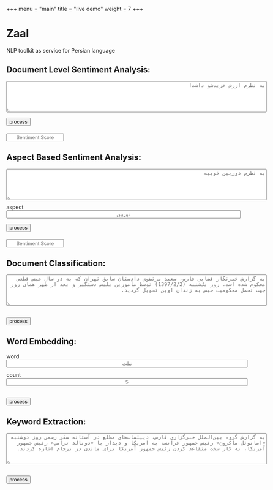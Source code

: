 +++
menu = "main"
title = "live demo"
weight = 7
+++

<html lang="en">
<head>
  <title>Zaal</title>
  <meta charset="utf-8">
  <meta name="viewport" content="width=device-width, initial-scale=1">
  <link rel="stylesheet" href="https://maxcdn.bootstrapcdn.com/bootstrap/3.3.7/css/bootstrap.min.css">
  <script src="https://ajax.googleapis.com/ajax/libs/jquery/3.3.1/jquery.min.js"></script>
  <script src="https://maxcdn.bootstrapcdn.com/bootstrap/3.3.7/js/bootstrap.min.js"></script>
</head>
<body>

<script type="text/javascript" language="javascript">

function sortByKey(array, key) {
return array.sort(function(a, b) {
    var x = a[key]; var y = b[key];
    return ((x > y) ? -1 : ((x < y) ? 1 : 0));
});
}

function userActionDSA() {
    var xhttp = new XMLHttpRequest();
    xhttp.open("POST", "http://89.165.11.238:9091/Zaal/api", false);
    xhttp.setRequestHeader("Content-type", "application/json");
    xhttp.setRequestHeader('Access-Control-Allow-Origin', '*');
    var doc = document.getElementById("document_dsa").value.replace(/[\n"']/g, "");
    var load = `{"method": "sentiment_analyzer", "args":{"document":"${doc}"}}`;
    xhttp.send(load);
    if (xhttp.status == 200) {
        var obj = JSON.parse(xhttp.responseText);
        document.getElementById("score_dsa").value = obj.results.pay_load.sentiment_score
    } else if (xhttp.status == 401) {
          alert(xhttp.responseText)
    }
    else {
        alert("No connection to server ...")
    }
}

function userActionASA() {
    var xhttp = new XMLHttpRequest();
    xhttp.open("POST", "http://89.165.11.238:9091/Zaal/api", false);
    xhttp.setRequestHeader("Content-type", "application/json");
    xhttp.setRequestHeader('Access-Control-Allow-Origin', '*');
    var doc = document.getElementById("document_asa").value.replace(/[\n"']/g, "");
    var aspect = document.getElementById("aspect").value.replace(/[\n"']/g, "");
    
    var load = `{"method": "aspect_sentiment_analyzer", "args":{"document": "${doc}", "aspect": "${aspect}"}}`;
    
    xhttp.send(load);
    if (xhttp.status == 200) {
        var obj = JSON.parse(xhttp.responseText);
        document.getElementById("score_asa").value = obj.results.pay_load.sentiment_score
    } else if (xhttp.status == 401) {
          alert(xhttp.responseText)
    }
    else {
        alert("An error occurred ...")
    }
}


function json2table(json, classes) {
  var cols = Object.keys(json[0]);
  var headerRow = '';
  var bodyRows = '';
  classes = classes || '';
  cols.map(function(col) {
  headerRow += '<th>' + col + '</th>';
});

json.map(function(row) {
  bodyRows += '<tr>';

  cols.map(function(colName) {
  bodyRows += '<td>' + row[colName] + '</td>';
});

  bodyRows += '</tr>';
});

return '<table class="table table-striped text-center" style="display:inline; width:300px; text-align:center" ><thead><tr>' +
       headerRow +
       '</tr></thead><tbody>' +
       bodyRows +
       '</tbody></table>';
}

function userActionDC() {
    var xhttp = new XMLHttpRequest();
    xhttp.open("POST", "http://89.165.11.238:9091/Zaal/api", false);
    xhttp.setRequestHeader("Content-type", "application/json");
    xhttp.setRequestHeader('Access-Control-Allow-Origin', '*');
    var doc = document.getElementById("document_dc").value.replace(/[\n"']/g, "");
    var load = `{"method": "document_classifier", "args":{"document":"${doc}"}}`;
    xhttp.send(load);
    if (xhttp.status == 200) {
        var data = []
        var responseJson = JSON.parse(xhttp.responseText);
      
        for (var key in responseJson.results.pay_load) {
                if (data.indexOf(key) === -1) {
                    data.push({"class": key, "class_weight": responseJson.results.pay_load[key]});
                }
            }
      sortByKey(data, "class_weight")
      document.getElementById('classTable').innerHTML = json2table(data);
    } else if (xhttp.status == 401) {
          alert(xhttp.responseText)
    }
    else {
        alert("No connection to server ...")
    }
}

String.prototype.allReplace = function(obj) {
    var retStr = this;
    for (var x in obj) {
        retStr = retStr.replace(new RegExp(x, 'g'), obj[x]);
    }
    return retStr;
};

function isBlank(str) {
    return (!str || /^\s*$/.test(str));
}

function userActionEE() {
    var xhttp = new XMLHttpRequest();
    xhttp.open("POST", "http://89.165.11.238:9091/Zaal/api", false);
    xhttp.setRequestHeader("Content-type", "application/json");
    xhttp.setRequestHeader('Access-Control-Allow-Origin', '*');
    var word = document.getElementById("word").value.replace(/[\n"']/g, "");
    var k = document.getElementById("k").value.allReplace({"۰": "0", "۱": "1", "۲": "2", "۳": "3", "۴": "4", "۵": "5", "۶": "6", "۷": "7", "۸": "8", "۹": "9"})
    
    if (isBlank(k)){
    k = 1
    }
    var load = `{"method": "word_suggester", "args":{"word": "${word}", "k-nearest": ${k}}}`;
    
    xhttp.send(load);
    if (xhttp.status == 200) {
        var data = []
        var responseJson = JSON.parse(xhttp.responseText);
        for (var key in responseJson.results.pay_load) {
                if (data.indexOf(key) === -1) {
                    data.push({"word": key, "simlarity_score": responseJson.results.pay_load[key]});
                }
            }
      sortByKey(data, "simlarity_score")
      document.getElementById('classTableEE').innerHTML = json2table(data);
    } else if (xhttp.status == 401) {
          alert(xhttp.responseText)
    }
    else {
        alert("An error occurred ...")
    }
}

function userActionKWE() {
    var xhttp = new XMLHttpRequest();
    xhttp.open("POST", "http://89.165.11.238:9091/Zaal/api", false);
    xhttp.setRequestHeader("Content-type", "application/json");
    xhttp.setRequestHeader('Access-Control-Allow-Origin', '*');
    var doc = document.getElementById("document_kwe").value.replace(/[\n"']/g, "");
    var load = `{"method": "keyword_extractor", "args":{"document":"${doc}"}}`;
    xhttp.send(load);
    if (xhttp.status == 200) {
        var data = []
        var responseJson = JSON.parse(xhttp.responseText);
        for (var key in responseJson.results.pay_load) {
                if (data.indexOf(key) === -1) {
                    data.push({"word": key, "word_weight": responseJson.results.pay_load[key]});
                }
            }
        
      sortByKey(data, "word_weight")
      document.getElementById('classTableKWE').innerHTML = json2table(data);
    } else if (xhttp.status == 401) {
          alert(xhttp.responseText)
    }
    else {
        alert("No connection to server ...")
    }
}

</script>

<div class="jumbotron text-center">
  <h1>Zaal</h1>
  <p>NLP toolkit as service for Persian language</p> 
</div>
<div class="container">
       <h2>Document Level Sentiment Analysis: </h2>
       <form>
         <div class="form-group">
            <textarea class="form-control" placeholder="به نظرم ارزش خریدشو داشت!" rows="5" dir="rtl" id="document_dsa" name="document" style='display:inline; width:680px;'></textarea>
        </div> 
       </form>
</div>

<div class="submitbutton text-center" style="margin-top:10px">
<button onclick="userActionDSA()" type="button" class="btn btn-success">process</button>
</div>

<div class="myscore_dsa text-center" style="margin-top:20px">
<input type="text" placeholder="Sentiment Score" name="name" id="score_dsa" class="form-control"  style='display:inline; width:150px; text-align:center'/>
</div>

<div class="container">
         <h2>Aspect Based Sentiment Analysis: </h2>
       <form>
        <div class="form-group">
            <textarea class="form-control" placeholder="به نظرم دوربین خوبیه" rows="5" dir="rtl" id="document_asa" name="document" style='display:inline; width:680px;'></textarea>
        </div> 
        <div class="input-group" style="margin-top:10px">
        <span class="input-group-addon">aspect</span>
            <input dir="rtl" id="aspect" type="text" class="form-control" placeholder="دوربین"  name="document" style='display:inline; text-align:center; width:612px;'>
        </div>
       </form>
</div>

<div class="submitbutton text-center" style="margin-top:10px">
<button onclick="userActionASA()" type="button" class="btn btn-success">process</button>
</div>

<div class="myscore_asa text-center" style="margin-top:20px">
<input type="text" placeholder="Sentiment Score" name="name" id="score_asa" class="form-control"  style='display:inline; width:150px; text-align:center'/>
</div>


<div class="container">
      <h2>Document Classification:</h2>
       <form>
        <div class="form-group">
            <textarea class="form-control" placeholder="به گزارش خبرنگار قضایی فارس، سعید مرتضوی دادستان سابق تهران که به دو سال حبس قطعی محکوم شده است، روز یک‌شنبه (1397/2/2) توسط مأمورین پلیس دستگیر و بعد از ظهر همان روز جهت تحمل محکومیت حبس به زندان اوین تحویل گردید." rows="5" dir="rtl" id="document_dc" name="document" style='display:inline; width:680px;'></textarea>
        </div>
       </form>
</div>

<div class="submitbutton text-center" style="margin-top:30px">
<button onclick="userActionDC()" type="button" class="btn btn-success">process</button>
</div>

<div id="classTable" class="dc_table text-center" style="margin-top:30px;" ></div>

<div class="container">
      <h2>Word Embedding:</h2>
       <form>
        <div class="input-group">
            <span class="input-group-addon">word</span>
            <input dir="rtl" id="word" type="text" class="form-control" name="document" placeholder="تبلت" style='display:inline; text-align:center; width:630px;'>
        </div>
        <div class="input-group" style="margin-top:10px">
        <span class="input-group-addon">count</span>
            <input dir="rtl" id="k" type="text" class="form-control" name="document" placeholder="5" style='display:inline; text-align:center; width:630px;'>
        </div>
       </form>
</div>

<div class="submitbutton text-center" style="margin-top:30px">
<button onclick="userActionEE()" type="button" class="btn btn-success">process</button>
</div>

<div id="classTableEE" class="simlarity_table text-center" style="margin-top:30px;" ></div>


<div class="container">
      <h2>Keyword Extraction:</h2>
       <form>
        <div class="form-group">
            <textarea class="form-control" placeholder="به گزارش گروه بین‌الملل خبرگزاری فارس، دیپلمات‌های مطلع در آستانه سفر رسمی روز دوشنبه «امانوئل ماکرون» رئیس جمهور فرانسه به آمریکا و دیدار با «دونالد ترامپ» رئیس جمهور آمریکا، به کار سخت متقاعد کردن رئیس جمهور آمریکا برای ماندن در برجام اشاره کردند."  rows="5" dir="rtl" id="document_kwe" name="document" style='display:inline; width:680px;'></textarea>
        </div>
       </form>
</div>

<div class="submitbutton text-center" style="margin-top:30px">
<button onclick="userActionKWE()" type="button" class="btn btn-success">process</button>
</div>

<div id="classTableKWE" class="kweTable text-center" style="margin-top:30px;" ></div>

</body>
</html>
